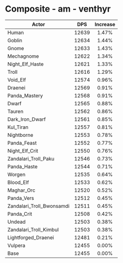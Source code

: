# Composite - am - venthyr
| Actor | DPS | Increase |
|---|:---:|:---:|
|Human|12639|1.47%|
|Goblin|12634|1.44%|
|Gnome|12633|1.43%|
|Mechagnome|12622|1.34%|
|Night_Elf_Haste|12621|1.33%|
|Troll|12616|1.29%|
|Void_Elf|12574|0.96%|
|Draenei|12569|0.91%|
|Panda_Mastery|12568|0.91%|
|Dwarf|12565|0.88%|
|Tauren|12562|0.86%|
|Dark_Iron_Dwarf|12561|0.85%|
|Kul_Tiran|12557|0.81%|
|Nightborne|12553|0.78%|
|Panda_Feast|12552|0.77%|
|Night_Elf_Crit|12550|0.76%|
|Zandalari_Troll_Paku|12546|0.73%|
|Panda_Haste|12544|0.71%|
|Worgen|12535|0.64%|
|Blood_Elf|12533|0.62%|
|Maghar_Orc|12520|0.52%|
|Panda_Vers|12512|0.45%|
|Zandalari_Troll_Bwonsamdi|12511|0.45%|
|Panda_Crit|12508|0.42%|
|Undead|12503|0.38%|
|Zandalari_Troll_Kimbul|12503|0.38%|
|Lightforged_Draenei|12481|0.21%|
|Vulpera|12455|0.00%|
|Base|12455|0.00%|
